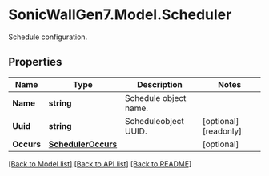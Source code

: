 # SonicWallGen7.Model.Scheduler
Schedule configuration.

## Properties

Name | Type | Description | Notes
------------ | ------------- | ------------- | -------------
**Name** | **string** | Schedule object name. | 
**Uuid** | **string** | Scheduleobject UUID. | [optional] [readonly] 
**Occurs** | [**SchedulerOccurs**](SchedulerOccurs.md) |  | [optional] 

[[Back to Model list]](../README.md#documentation-for-models) [[Back to API list]](../README.md#documentation-for-api-endpoints) [[Back to README]](../README.md)

